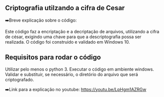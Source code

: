 ## Criptografia utilzando a cifra de Cesar
➡️Breve explicação sobre o código:

Este código faz a encriptação e a decriptação de arquivos, utilizando a cifra de césar, exigindo uma chave para que a descriptografia possa ser realizada.
O código foi construido e validado em Windows 10.

## Requisitos para rodar o código
Utilizar pelo menos o python 3.
Executar o código em ambiente windows.
Validar e substituir, se necessário, o diretório do arquivo que será criptografado.

➡️Link para a explicação no youtube:
https://youtu.be/LpHgm1AZRGw

